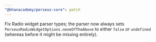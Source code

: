 ```yaml
---
"@khanacademy/perseus-core": patch
---
```


Fix Radio widget parser types; the parser now always sets
`PerseusRadioWidgetOptions.noneOfTheAbove` to either `false` or `undefined`
(whereas before it might be missing entirely).
